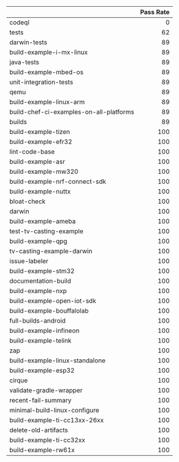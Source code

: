 |                                         |   Pass Rate |
|:----------------------------------------|------------:|
| codeql                                  |           0 |
| tests                                   |          62 |
| darwin-tests                            |          89 |
| build-example-i-mx-linux                |          89 |
| java-tests                              |          89 |
| build-example-mbed-os                   |          89 |
| unit-integration-tests                  |          89 |
| qemu                                    |          89 |
| build-example-linux-arm                 |          89 |
| build-chef-ci-examples-on-all-platforms |          89 |
| builds                                  |          89 |
| build-example-tizen                     |         100 |
| build-example-efr32                     |         100 |
| lint-code-base                          |         100 |
| build-example-asr                       |         100 |
| build-example-mw320                     |         100 |
| build-example-nrf-connect-sdk           |         100 |
| build-example-nuttx                     |         100 |
| bloat-check                             |         100 |
| darwin                                  |         100 |
| build-example-ameba                     |         100 |
| test-tv-casting-example                 |         100 |
| build-example-qpg                       |         100 |
| tv-casting-example-darwin               |         100 |
| issue-labeler                           |         100 |
| build-example-stm32                     |         100 |
| documentation-build                     |         100 |
| build-example-nxp                       |         100 |
| build-example-open-iot-sdk              |         100 |
| build-example-bouffalolab               |         100 |
| full-builds-android                     |         100 |
| build-example-infineon                  |         100 |
| build-example-telink                    |         100 |
| zap                                     |         100 |
| build-example-linux-standalone          |         100 |
| build-example-esp32                     |         100 |
| cirque                                  |         100 |
| validate-gradle-wrapper                 |         100 |
| recent-fail-summary                     |         100 |
| minimal-build-linux-configure           |         100 |
| build-example-ti-cc13xx-26xx            |         100 |
| delete-old-artifacts                    |         100 |
| build-example-ti-cc32xx                 |         100 |
| build-example-rw61x                     |         100 |